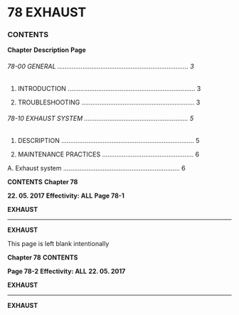 # 78 EXHAUST

### CONTENTS

**Chapter** **Description** **Page**

###### 78-00 GENERAL ......................................................................... 3

1. INTRODUCTION ....................................................................... 3

2. TROUBLESHOOTING ............................................................... 3

###### 78-10 EXHAUST SYSTEM .......................................................... 5

1. DESCRIPTION .......................................................................... 5

2. MAINTENANCE PRACTICES ................................................... 6

A. Exhaust system ................................................................. 6

**CONTENTS** **Chapter 78**

**22. 05. 2017** **Effectivity: ALL** **Page 78-1**


**EXHAUST**


-----

**EXHAUST**

This page is left blank intentionally

**Chapter 78** **CONTENTS**

**Page 78-2** **Effectivity: ALL** **22. 05. 2017**


**EXHAUST**


-----

**EXHAUST**

